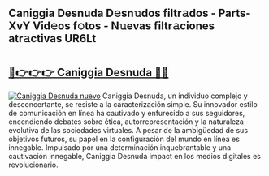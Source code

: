 ## Caniggia Desnuda D𝚎sn𝚞dos filtr𝚊dos - Parts-XvY Vid𝚎os f𝚘tos - N𝚞evas filtr𝚊ciones atr𝚊ctivas UR6Lt

# <h2><a href="http://mb5ct3j.tromn.icu/?c=Caniggia+Desnuda">🔗👉👉👉 Caniggia Desnuda 🔗🔗</a></h2>

[![Caniggia Desnuda nuevo](https://i.imgur.com/pEAQMta.gif)](http://mb5ct3j.tromn.icu/?c=Caniggia+Desnuda)
Caniggia Desnuda, un individuo complejo y desconcertante, se resiste a la caracterización simple. Su innovador estilo de comunicación en línea ha cautivado y enfurecido a sus seguidores, encendiendo debates sobre ética, autorrepresentación y la naturaleza evolutiva de las sociedades virtuales. A pesar de la ambigüedad de sus objetivos futuros, su papel en la configuración del mundo en línea es innegable. Impulsado por una determinación inquebrantable y una cautivación innegable, Caniggia Desnuda impact en los medios digitales es revolucionario.
